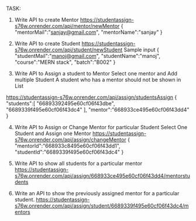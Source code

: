﻿

TASK:
1. Write API to create Mentor
https://studentassign-s76w.onrender.com/api/mentor/newMentor
{
    "mentorMail":"sanjay@gmail.com",
    "mentorName":"sanjay"
}


2. Write API to create Student
https://studentassign-s76w.onrender.com/api/student/newStudent
Sample input
{
    "studentMail":"manoj@gmail.com",
    "studentName":"manoj",
    "course":"MERN stack",
    "batch":"B002"
}


3. Write API to Assign a student to Mentor
Select one mentor and Add multiple Student
A student who has a mentor should not be shown in List

https://studentassign-s76w.onrender.com/api/assign/studentsAssign
{
    "students":[
        "66893392495e60cf06f43dbe",
        "6689339f495e60cf06f43dc4"
    ],
    "mentor":"668933ce495e60cf06f43dd4"
}


4. Write API to Assign or Change Mentor for particular Student
Select One Student and Assign one Mentor
https://studentassign-s76w.onrender.com/api/assign/changeMentor
{
    "mentorId":"668933c8495e60cf06f43dd1",
    "studentId":"6689339f495e60cf06f43dc4"
}

5. Write API to show all students for a particular mentor
https://studentassign-s76w.onrender.com/api/assign/668933ce495e60cf06f43dd4/mentorstudents

6. Write an API to show the previously assigned mentor for a particular student.
https://studentassign-s76w.onrender.com/api/assign/student/6689339f495e60cf06f43dc4/mentors
